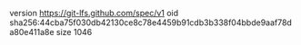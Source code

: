 version https://git-lfs.github.com/spec/v1
oid sha256:44cba75f030db42130ce8c78e4459b91cdb3b338f04bbde9aaf78da80e411a8e
size 1046
